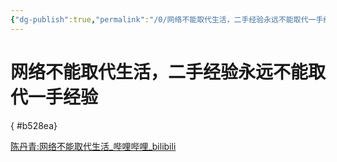 ```yaml
---
{"dg-publish":true,"permalink":"/0/网络不能取代生活，二手经验永远不能取代一手经验/"}
---
```


# 网络不能取代生活，二手经验永远不能取代一手经验
{ #b528ea}


[陈丹青:网络不能取代生活\_哔哩哔哩\_bilibili](https://www.bilibili.com/video/BV19s4y1E7n5/?spm_id_from=333.788.recommend_more_video.18&vd_source=bf8771152afcd21b591a82c12e583f31)
